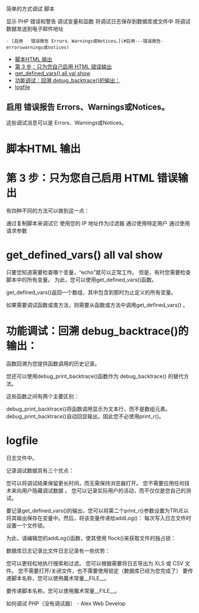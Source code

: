 简单的方式调试   脚本 

显示 PHP 错误和警告
调试变量和函数
将调试日志保存到数据库或文件中
将调试数据发送到电子邮件地址

<!-- TOC -->

    - [启用   错误报告 Errors、Warnings或Notices。](#启用---错误报告-errorswarnings或notices)
- [脚本HTML 输出](#脚本html-输出)
- [第 3 步：只为您自己启用 HTML 错误输出](#第-3-步只为您自己启用-html-错误输出)
- [get\_defined\_vars() all val show](#get_defined_vars-all-val-show)
- [功能调试：回溯 debug\_backtrace()的输出：](#功能调试回溯-debug_backtrace的输出)
- [logfile](#logfile)

<!-- /TOC -->

## 启用   错误报告 Errors、Warnings或Notices。
 

这些调试消息可以是 Errors、Warnings或Notices。

# 脚本HTML 输出

# 第 3 步：只为您自己启用 HTML 错误输出

有四种不同的方法可以做到这一点：

通过复制脚本来调试它
使用您的 IP 地址作为过滤器
通过使用特定用户
通过使用请求参数


# get_defined_vars() all val show
只要您知道需要检查哪个变量，“echo”就可以正常工作。
但是，有时您需要检查脚本中的所有变量。
为此，您可以使用get_defined_vars()函数。

get_defined_vars()返回一个数组，其中包含到那时为止定义的所有变量。

如果需要调试函数或类方法，则需要从函数或方法中调用get_defined_vars() 。

# 功能调试：回溯 debug_backtrace()的输出：
函数回溯为您提供函数调用的历史记录。

您还可以使用debug_print_backtrace()函数作为 debug_backtrace() 的替代方法。

这些函数之间有两个主要区别：

debug_print_backtrace()将函数调用显示为文本行，而不是数组元素。
debug_print_backtrace()自动回显输出，因此您不必使用print_r()。


# logfile
日志文件中。

记录调试数据具有三个优点：

您可以将调试结果保留更长时间，而无需保持浏览器打开。
您不需要应用任何技术来向用户隐藏调试数据 。
您可以记录实际用户的活动，而不仅仅是您自己的测试。

要记录get_defined_vars()的输出，您可以将第二个print_r()参数设置为TRUE以将其输出保存在变量中。然后，将该变量传递给addLog()：
每次写入日志文件时设置一个文件锁。

 

为此，请编辑您的addLog()函数，使其使用 flock()来获取文件的独占锁：

数据库日志记录比文件日志记录有一些优势：

您可以更轻松地执行搜索和过滤。
您可以根据需要将日志导出为 XLS 或 CSV 文件。
您不需要打开/关闭文件，也不需要使用锁定（数据库已经为您完成了）
要传递脚本名称，您可以使用魔术常量__FILE__。

要传递脚本名称，您可以使用魔术常量__FILE__。


如何调试 PHP（没有调试器） - Alex Web Develop